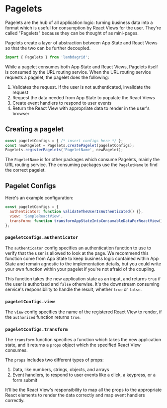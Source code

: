 # Pagelets

Pagelets are the hub of all application logic: turning business data into a format which is useful for consumption by React Views for the user. They're called "Pagelets" because they can be thought of as mini-pages.

Pagelets create a layer of abstraction between App State and React Views so that the two can be further decoupled.

```javascript
import { Pagelets } from 'lambdagrid';
```

While a pagelet consumes both App State and React Views, Pagelets itself is consumed by the URL routing service. When the URL routing service requests a pagelet, the pagelet does the following:

1. Validates the request. If the user is not authenticated, invalidate the request
2. Request the data needed from App State to populate the React Views
3. Create event handlers to respond to user events
4. Return the React View with appropriate data to render in the user's browser

## Creating a pagelet

```javascript
const pageletConfigs = { /* insert configs here */ };
const newPagelet = Pagelets.createPagelet(pageletConfigs);
Pagelets.registerPagelets('PageletName', newPagelet);
```

The `PageletName` is for other packages which consume Pagelets, mainly the URL routing service. The consuming packages use the `PageletName` to find the correct pagelet.

## Pagelet Configs

Here's an example configuration:

```javascript
const pageletConfigs = {
  authenticator: function validateTheUserIsAuthenticated() {},
  view: 'SampleReactView',
  transform: function transformAppStateIntoConsumableDataForReactView() {},
};
```

### `pageletConfigs.authenticator`

The `authenticator` config specifies an authentication function to use to verify that the user is allowed to look at the page. We recommend this function come from App State to keep business logic contained within App State and remain agnostic to the implementation details, but you could write your own function within your pagelet if you're not afraid of the coupling.

This function takes the new application state as an input, and returns `true` if the user is authorized and `false` otherwise. It's the downstream consuming service's responsibility to handle the result, whether `true` or `false`.

### `pageletConfigs.view`

The `view` config specifies the name of the registered React View to render, if the `authorized` function returns `true`.

### `pageletConfigs.transform`

The `transform` function specifies a function which takes the new application state, and it returns a `props` object which the specified React View consumes.

The `props` includes two different types of props:

1. Data, like numbers, strings, objects, and arrays
2. Event handlers, to respond to user events like a click, a keypress, or a form submit

It'll be the React View's responsibility to map all the props to the appropriate React elements to render the data correctly and map event handlers correctly.
